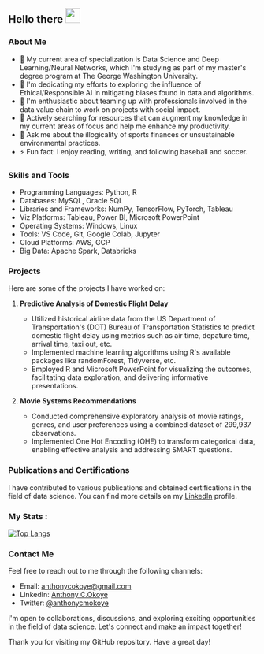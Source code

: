 <h2>
  Hello there
  <img src="https://media.giphy.com/media/hvRJCLFzcasrR4ia7z/giphy.gif" width="30px"/>
</h2>

### About Me

- 🔭 My current area of specialization is Data Science and Deep Learning/Neural Networks, which I'm studying as part of my master's degree program at The George Washington University.
- 🌱 I'm dedicating my efforts to exploring the influence of Ethical/Responsible AI in mitigating biases found in data and algorithms.
- 👯 I'm enthusiastic about teaming up with professionals involved in the data value chain to work on projects with social impact.
- 🤔 Actively searching for resources that can augment my knowledge in my current areas of focus and help me enhance my productivity.
- 💬 Ask me about the illogicality of sports finances or unsustainable environmental practices.
- ⚡ Fun fact: I enjoy reading, writing, and following baseball and soccer.


### Skills and Tools

- Programming Languages: Python, R
- Databases: MySQL, Oracle SQL
- Libraries and Frameworks: NumPy, TensorFlow, PyTorch, Tableau
- Viz Platforms: Tableau, Power BI, Microsoft PowerPoint
- Operating Systems: Windows, Linux
- Tools: VS Code, Git, Google Colab, Jupyter
- Cloud Platforms: AWS, GCP
- Big Data: Apache Spark, Databricks


### Projects

Here are some of the projects I have worked on:

1. **Predictive Analysis of Domestic Flight Delay**
   - Utilized historical airline data from the US Department of Transportation's (DOT) Bureau of Transportation Statistics to predict domestic flight delay using metrics such as air time, depature time, arrival time, taxi out, etc.
   - Implemented machine learning algorithms using R's available packages like randomForest, Tidyverse, etc.
   - Employed R and Microsoft PowerPoint for visualizing the outcomes, facilitating data exploration, and delivering informative presentations.

2. **Movie Systems Recommendations**
   - Conducted comprehensive exploratory analysis of movie ratings, genres, and user preferences using a combined dataset of 299,937 observations.
   - Implemented One Hot Encoding (OHE) to transform categorical data, enabling effective analysis and addressing SMART questions.


### Publications and Certifications

I have contributed to various publications and obtained certifications in the field of data science. You can find more details on my [LinkedIn](https://www.linkedin.com/in/anthonycokoye/) profile.


### My Stats :
[![Top Langs](https://github-readme-stats.vercel.app/api/top-langs/?username=dub-em&layout=compact&theme=dark&background=000000)](https://github.com/anthonycokoye/github-readme-stats)


### Contact Me

Feel free to reach out to me through the following channels:

- Email: [anthonycokoye@gmail.com](mailto:anthonycokoye@gmail.com)
- LinkedIn: [Anthony C.Okoye](https://www.linkedin.com/in/anthonycokoye/)
- Twitter: [@anthonycmokoye](https://twitter.com/anthonycmokoye)

I'm open to collaborations, discussions, and exploring exciting opportunities in the field of data science. Let's connect and make an impact together!

Thank you for visiting my GitHub repository. Have a great day!
